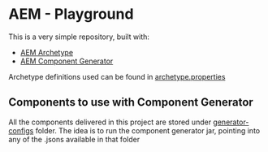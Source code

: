 # AEM - Playground

This is a very simple repository, built with:
- [AEM Archetype](https://github.com/adobe/aem-project-archetype)
- [AEM Component Generator](https://github.com/adobe/aem-component-generator)

Archetype definitions used can be found in [archetype.properties](./archetype.properties)

## Components to use with Component Generator

All the components delivered in this project are stored under [generator-configs](./generator-configs) folder. The idea is to run the component generator jar, pointing into any of the .jsons available in that folder